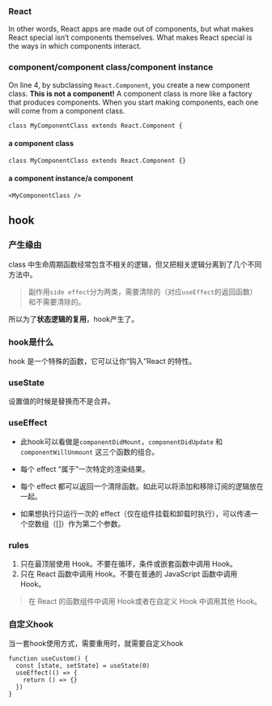 ### React

In other words, React apps are made out of components, but what makes React special isn’t components themselves. What makes React special is the ways in which components interact.

### component/component class/component instance

On line 4, by subclassing `React.Component`, you create a new component class. **This is not a component!** A component class is more like a factory that produces components. When you start making components, each one will come from a component class.

```
class MyComponentClass extends React.Component {
```

#### a component class

```
class MyComponentClass extends React.Component {}
```

#### a component instance/a component

```
<MyComponentClass />
```

## hook

### 产生缘由

class 中生命周期函数经常包含不相关的逻辑，但又把相关逻辑分离到了几个不同方法中。

> 副作用`side effect`分为两类，需要清除的（对应`useEffect`的返回函数）和不需要清除的。

所以为了**状态逻辑的复用**，hook产生了。

### hook是什么

hook 是一个特殊的函数，它可以让你“钩入”React 的特性。

### useState
设置值的时候是替换而不是合并。
### useEffect
- 此hook可以看做是`componentDidMount`，`componentDidUpdate` 和 `componentWillUnmount` 这三个函数的组合。

- 每个 effect “属于”一次特定的渲染结果。

- 每个 effect 都可以返回一个清除函数。如此可以将添加和移除订阅的逻辑放在一起。

- 如果想执行只运行一次的 effect（仅在组件挂载和卸载时执行），可以传递一个空数组（[]）作为第二个参数。

### rules
1. 只在最顶层使用 Hook。不要在循环，条件或嵌套函数中调用 Hook。
2. 只在 React 函数中调用 Hook。不要在普通的 JavaScript 函数中调用 Hook。
 > 在 React 的函数组件中调用 Hook或者在自定义 Hook 中调用其他 Hook。

### 自定义hook
当一套hook使用方式，需要重用时，就需要自定义hook
```
function useCustom() {
  const [state, setState] = useState(0)
  useEffect(() => {
    return () => {}
  })
}
```
